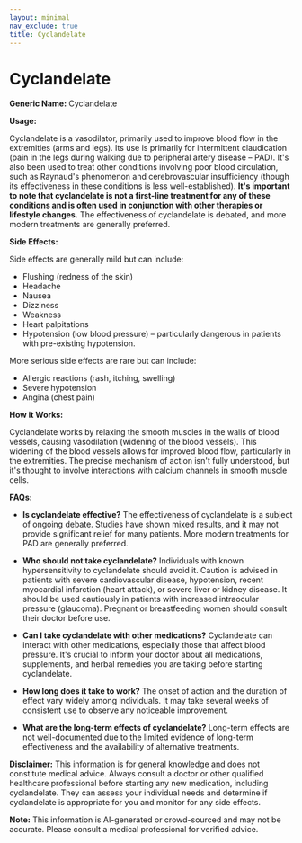 ```yaml
---
layout: minimal
nav_exclude: true
title: Cyclandelate
---
```


# Cyclandelate

**Generic Name:** Cyclandelate

**Usage:**

Cyclandelate is a vasodilator, primarily used to improve blood flow in the extremities (arms and legs).  Its use is primarily for intermittent claudication (pain in the legs during walking due to peripheral artery disease – PAD).  It's also been used to treat other conditions involving poor blood circulation, such as Raynaud's phenomenon and cerebrovascular insufficiency (though its effectiveness in these conditions is less well-established).  **It's important to note that cyclandelate is not a first-line treatment for any of these conditions and is often used in conjunction with other therapies or lifestyle changes.**  The effectiveness of cyclandelate is debated, and more modern treatments are generally preferred.

**Side Effects:**

Side effects are generally mild but can include:

* Flushing (redness of the skin)
* Headache
* Nausea
* Dizziness
* Weakness
* Heart palpitations
* Hypotension (low blood pressure)  – particularly dangerous in patients with pre-existing hypotension.


More serious side effects are rare but can include:

* Allergic reactions (rash, itching, swelling)
* Severe hypotension
* Angina (chest pain)


**How it Works:**

Cyclandelate works by relaxing the smooth muscles in the walls of blood vessels, causing vasodilation (widening of the blood vessels). This widening of the blood vessels allows for improved blood flow, particularly in the extremities.  The precise mechanism of action isn't fully understood, but it's thought to involve interactions with calcium channels in smooth muscle cells.


**FAQs:**

* **Is cyclandelate effective?**  The effectiveness of cyclandelate is a subject of ongoing debate.  Studies have shown mixed results, and it may not provide significant relief for many patients.  More modern treatments for PAD are generally preferred.

* **Who should not take cyclandelate?**  Individuals with known hypersensitivity to cyclandelate should avoid it.  Caution is advised in patients with severe cardiovascular disease, hypotension, recent myocardial infarction (heart attack), or severe liver or kidney disease.  It should be used cautiously in patients with increased intraocular pressure (glaucoma).  Pregnant or breastfeeding women should consult their doctor before use.

* **Can I take cyclandelate with other medications?**  Cyclandelate can interact with other medications, especially those that affect blood pressure.  It's crucial to inform your doctor about all medications, supplements, and herbal remedies you are taking before starting cyclandelate.

* **How long does it take to work?**  The onset of action and the duration of effect vary widely among individuals. It may take several weeks of consistent use to observe any noticeable improvement.

* **What are the long-term effects of cyclandelate?** Long-term effects are not well-documented due to the limited evidence of long-term effectiveness and the availability of alternative treatments.

**Disclaimer:** This information is for general knowledge and does not constitute medical advice.  Always consult a doctor or other qualified healthcare professional before starting any new medication, including cyclandelate.  They can assess your individual needs and determine if cyclandelate is appropriate for you and monitor for any side effects.


**Note:** This information is AI-generated or crowd-sourced and may not be accurate. Please consult a medical professional for verified advice.
